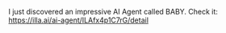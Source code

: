 I just discovered an impressive AI Agent called BABY.
Check it: https://illa.ai/ai-agent/ILAfx4p1C7rG/detail
